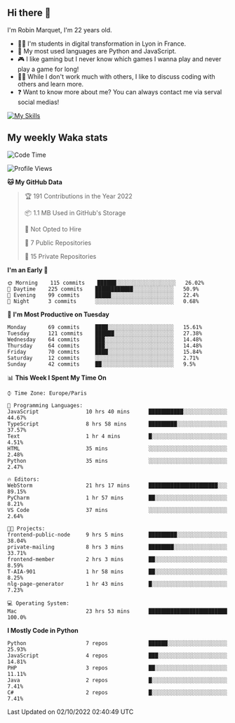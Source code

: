 ## Hi there 👋

I'm Robin Marquet, I'm 22 years old.

- 👨‍💻 I'm students in digital transformation in Lyon in France.
- 🌱 My most used languages are Python and JavaScript.
- 🎮 I like gaming but I never know which games I wanna play and never play a game for long!
- 👯‍♀️ While I don't work much with others, I like to discuss coding with others and learn more.
- ❓ Want to know more about me? You can always contact me via serval social medias!

[![My Skills](https://skillicons.dev/icons?i=js,html,css,docker,express,figma,firebase,graphql,mongodb,mysql,nodejs,py,react,ts,vue)](https://skillicons.dev)

## My weekly Waka stats

<!--START_SECTION:waka-->
![Code Time](http://img.shields.io/badge/Code%20Time-2%2C259%20hrs%2010%20mins-blue)

![Profile Views](http://img.shields.io/badge/Profile%20Views-0-blue)

**🐱 My GitHub Data** 

> 🏆 191 Contributions in the Year 2022
 > 
> 📦 1.1 MB Used in GitHub's Storage 
 > 
> 🚫 Not Opted to Hire
 > 
> 📜 7 Public Repositories 
 > 
> 🔑 15 Private Repositories  
 > 
**I'm an Early 🐤** 

```text
🌞 Morning    115 commits    ██████░░░░░░░░░░░░░░░░░░░   26.02% 
🌆 Daytime    225 commits    ████████████░░░░░░░░░░░░░   50.9% 
🌃 Evening    99 commits     █████░░░░░░░░░░░░░░░░░░░░   22.4% 
🌙 Night      3 commits      ░░░░░░░░░░░░░░░░░░░░░░░░░   0.68%

```
📅 **I'm Most Productive on Tuesday** 

```text
Monday       69 commits     ████░░░░░░░░░░░░░░░░░░░░░   15.61% 
Tuesday      121 commits    ██████░░░░░░░░░░░░░░░░░░░   27.38% 
Wednesday    64 commits     ███░░░░░░░░░░░░░░░░░░░░░░   14.48% 
Thursday     64 commits     ███░░░░░░░░░░░░░░░░░░░░░░   14.48% 
Friday       70 commits     ████░░░░░░░░░░░░░░░░░░░░░   15.84% 
Saturday     12 commits     ░░░░░░░░░░░░░░░░░░░░░░░░░   2.71% 
Sunday       42 commits     ██░░░░░░░░░░░░░░░░░░░░░░░   9.5%

```


📊 **This Week I Spent My Time On** 

```text
⌚︎ Time Zone: Europe/Paris

💬 Programming Languages: 
JavaScript               10 hrs 40 mins      ███████████░░░░░░░░░░░░░░   44.67% 
TypeScript               8 hrs 58 mins       █████████░░░░░░░░░░░░░░░░   37.57% 
Text                     1 hr 4 mins         █░░░░░░░░░░░░░░░░░░░░░░░░   4.51% 
HTML                     35 mins             ░░░░░░░░░░░░░░░░░░░░░░░░░   2.48% 
Python                   35 mins             ░░░░░░░░░░░░░░░░░░░░░░░░░   2.47%

🔥 Editors: 
WebStorm                 21 hrs 17 mins      ██████████████████████░░░   89.15% 
PyCharm                  1 hr 57 mins        ██░░░░░░░░░░░░░░░░░░░░░░░   8.21% 
VS Code                  37 mins             ░░░░░░░░░░░░░░░░░░░░░░░░░   2.64%

🐱‍💻 Projects: 
frontend-public-node     9 hrs 5 mins        █████████░░░░░░░░░░░░░░░░   38.04% 
private-mailing          8 hrs 3 mins        ████████░░░░░░░░░░░░░░░░░   33.71% 
frontend-member          2 hrs 3 mins        ██░░░░░░░░░░░░░░░░░░░░░░░   8.59% 
T-AIA-901                1 hr 58 mins        ██░░░░░░░░░░░░░░░░░░░░░░░   8.25% 
nlg-page-generator       1 hr 43 mins        █░░░░░░░░░░░░░░░░░░░░░░░░   7.23%

💻 Operating System: 
Mac                      23 hrs 53 mins      █████████████████████████   100.0%

```

**I Mostly Code in Python** 

```text
Python                   7 repos             ██████░░░░░░░░░░░░░░░░░░░   25.93% 
JavaScript               4 repos             ███░░░░░░░░░░░░░░░░░░░░░░   14.81% 
PHP                      3 repos             ██░░░░░░░░░░░░░░░░░░░░░░░   11.11% 
Java                     2 repos             █░░░░░░░░░░░░░░░░░░░░░░░░   7.41% 
C#                       2 repos             █░░░░░░░░░░░░░░░░░░░░░░░░   7.41%

```



 Last Updated on 02/10/2022 02:40:49 UTC
<!--END_SECTION:waka-->
